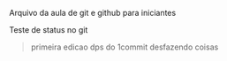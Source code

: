 Arquivo da aula de git e github para iniciantes

Teste de status no git

> primeira edicao dps do 1commit
> desfazendo coisas